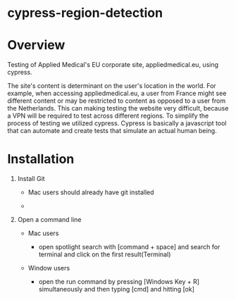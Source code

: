 # cypress-region-detection

# Overview

Testing of Applied Medical's EU corporate site, appliedmedical.eu, using cypress. 

The site's content is determinant on the user's location in the world. For example, when accessing appliedmedical.eu, a user from France might see different content or
may be restricted to content as opposed to a user from the Netherlands. This can making testing the website very difficult, because a VPN will be required to test across
different regions. To simplify the process of testing we utilized cypress. Cypress is basically a javascript tool that can automate and create tests that simulate an 
actual human being.

# Installation

1. Install Git

   - Mac users should already have git installed

   - 

2. Open a command line 
   
   - Mac users 
        - open spotlight search with [command + space] and search for terminal and click on the first result(Terminal)
   
   - Window users 
        - open the run command by pressing [Windows Key + R] simultaneously and then typing [cmd] and hitting [ok]

